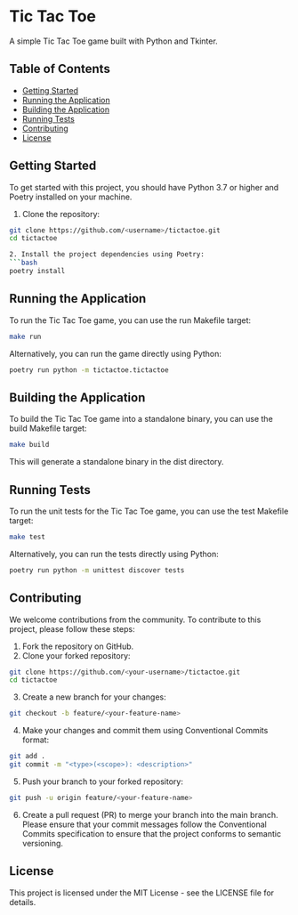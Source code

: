 # Tic Tac Toe

A simple Tic Tac Toe game built with Python and Tkinter.

## Table of Contents

- [Getting Started](#getting-started)
- [Running the Application](#running-the-application)
- [Building the Application](#building-the-application)
- [Running Tests](#running-tests)
- [Contributing](#contributing)
- [License](#license)

## Getting Started

To get started with this project, you should have Python 3.7 or higher and Poetry installed on your machine.

1. Clone the repository:

```bash
git clone https://github.com/<username>/tictactoe.git
cd tictactoe

2. Install the project dependencies using Poetry:
```bash
poetry install
```

## Running the Application
To run the Tic Tac Toe game, you can use the run Makefile target:

```bash
make run
```

Alternatively, you can run the game directly using Python:

```bash
poetry run python -m tictactoe.tictactoe
```

## Building the Application
To build the Tic Tac Toe game into a standalone binary, you can use the build Makefile target:

```bash
make build
```
This will generate a standalone binary in the dist directory.

## Running Tests
To run the unit tests for the Tic Tac Toe game, you can use the test Makefile target:

```bash
make test
```
Alternatively, you can run the tests directly using Python:

```bash
poetry run python -m unittest discover tests
```

## Contributing
We welcome contributions from the community. To contribute to this project, please follow these steps:

1. Fork the repository on GitHub.
2. Clone your forked repository:
```bash
git clone https://github.com/<your-username>/tictactoe.git
cd tictactoe
```
3. Create a new branch for your changes:
```bash
git checkout -b feature/<your-feature-name>
```
4. Make your changes and commit them using Conventional Commits format:
```bash
git add .
git commit -m "<type>(<scope>): <description>"
```
5. Push your branch to your forked repository:
```bash
git push -u origin feature/<your-feature-name>
```
6. Create a pull request (PR) to merge your branch into the main branch.
Please ensure that your commit messages follow the Conventional Commits specification to ensure that the project conforms to semantic versioning.

## License
This project is licensed under the MIT License - see the LICENSE file for details.